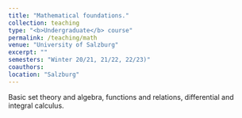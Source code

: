 ```yaml
---
title: "Mathematical foundations."
collection: teaching
type: "<b>Undergraduate</b> course"
permalink: /teaching/math
venue: "University of Salzburg"
excerpt: ""
semesters: "Winter 20/21, 21/22, 22/23)"
coauthors: 
location: "Salzburg"
---
```


Basic set theory and algebra, functions and relations, differential and integral calculus.
